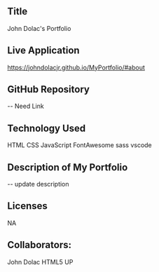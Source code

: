 ## Title
John Dolac's Portfolio

## Live Application
https://johndolacjr.github.io/MyPortfolio/#about 

## GitHub Repository
-- Need Link

## Technology Used
HTML
CSS
JavaScript
FontAwesome
sass
vscode

## Description of My Portfolio
-- update description

## Licenses
NA

## Collaborators:
John Dolac
HTML5 UP